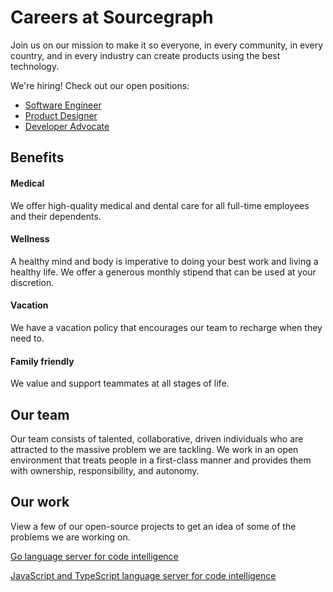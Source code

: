 # Careers at Sourcegraph

Join us on our mission to make it so everyone, in every community, in every country, and in every industry can create products using the best technology.

We're hiring! Check out our open positions:

- [Software Engineer](/SOFTWARE_ENGINEER_JOB_DESCRIPTION.md)
- [Product Designer](/PRODUCT_DESIGNER_JOB_DESCRIPTION.md)
- [Developer Advocate](/DEVELOPER_ADVOCATE_JOB_DESCRIPTION.md)

## Benefits

#### Medical

We offer high-quality medical and dental care for all full-time employees and their dependents.

#### Wellness

A healthy mind and body is imperative to doing your best work and living a healthy life. We offer a generous monthly stipend that can be used at your discretion.

#### Vacation

We have a vacation policy that encourages our team to recharge when they need to.

#### Family friendly

We value and support teammates at all stages of life.

## Our team

Our team consists of talented, collaborative, driven individuals who are attracted to the massive problem we are tackling. We work in an open environment that treats people in a first-class manner and provides them with ownership, responsibility, and autonomy.

## Our work

View a few of our open-source projects to get an idea of some of the problems we are working on.

[Go language server for code intelligence](https://github.com/sourcegraph/go-langserver)

[JavaScript and TypeScript language server for code intelligence](https://github.com/sourcegraph/javascript-typescript-langserver)
